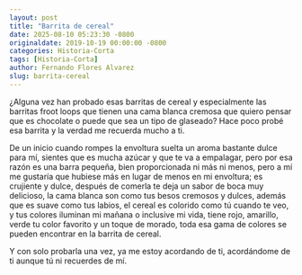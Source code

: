 ```yaml
---
layout: post
title: "Barrita de cereal"
date: 2025-08-10 05:23:30 -0800
originaldate: 2019-10-19 00:00:00 -0800
categories: Historia-Corta
tags: [Historia-Corta]
author: Fernando Flores Alvarez
slug: barrita-cereal
---
```


¿Alguna vez han probado esas barritas de cereal y especialmente las barritas froot loops que tienen una cama blanca cremosa que quiero pensar que es chocolate o puede que sea un tipo de glaseado? Hace poco probé esa barrita y la verdad me recuerda mucho a ti.

De un inicio cuando rompes la envoltura suelta un aroma bastante dulce para mí, sientes que es mucha azúcar y que te va a empalagar, pero por esa razón es una barra pequeña, bien proporcionada ni más ni menos, pero a mí me gustaría que hubiese más en lugar de menos en mi envoltura; es crujiente y dulce, después de comerla te deja un sabor de boca muy delicioso, la cama blanca son como tus besos cremosos y dulces, además que es suave como tus labios, el cereal es colorido como tú cuando te veo, y tus colores iluminan mi mañana o inclusive mi vida, tiene rojo, amarillo, verde tu color favorito y un toque de morado, toda esa gama de colores se pueden encontrar en la barrita de cereal.

Y con solo probarla una vez, ya me estoy acordando de ti, acordándome de ti aunque tú ni recuerdes de mí.